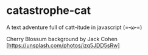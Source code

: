 # catastrophe-cat
A text adventure full of catt-itude in javascript (=‐ω‐=)


Cherry Blossum background by Jack Cohen [https://unsplash.com/photos/izq5JDD5sRw]